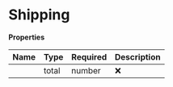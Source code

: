 # Shipping



**Properties**

| Name | Type | Required | Description |
| :-------- | :----------| :----------| :----------|
    | total | number | ❌ |  |




<!-- This file was generated by liblab | https://liblab.com/ -->